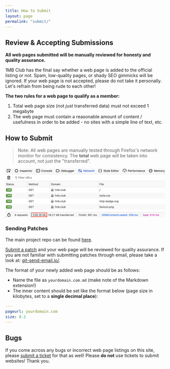 ```yaml
---
title: How to Submit
layout: page
permalink: "submit/"
---
```


## Review & Accepting Submissions

**All web pages submitted will be manually reviewed for honesty and quality assurance.**

1MB Club has the final say whether a web page is added to the official listing or not. Spam, low-quality pages, or shady SEO gimmicks will be ignored. If your web page is not accepted, please do not take it personally. Let's refrain from being rude to each other!

**The two rules for a web page to qualify as a member:**

<ol>
    <li>Total web page size (not <i>just</i> transferred data) must not exceed 1 megabyte</li>
    <li>The web page must contain a reasonable amount of content / usefulness in order to be added - no sites with a simple line of text, etc.</li>
</ol>

## How to Submit

> Note: All web pages are manually tested through Firefox's network monitor for consistency. The **total** web page will be taken into account, not just the "transferred".

![Firefox network tab showing the full web page size of 1MB Club](/public/images/submit-screenshot.png)

### Sending Patches

The main project repo can be found [here](https://git.sr.ht/~bt/1mb-club).

[Submit a patch](https://lists.sr.ht/~bt/1mb-club-devel) and your web page will be reviewed for quality assurance. If you are not familiar with submitting patches through email, please take a look at: [git-send-email.io/](https://git-send-email.io/).

The format of your newly added web page should be as follows:

- Name the file as `yourdomain.com.md` (make note of the Markdown extension!)
- The inner content should be set like the format below (page size in kilobytes, set to a **single decimal place**):

```yaml
---
pageurl: yourdomain.com
size: 8.2
---
```

## Bugs

If you come across any bugs or incorrect web page listings on this site, please [submit a ticket](https://todo.sr.ht/~bt/1mb-club-bugs) for that as well! Please **do not** use tickets to submit websites! Thank you.
